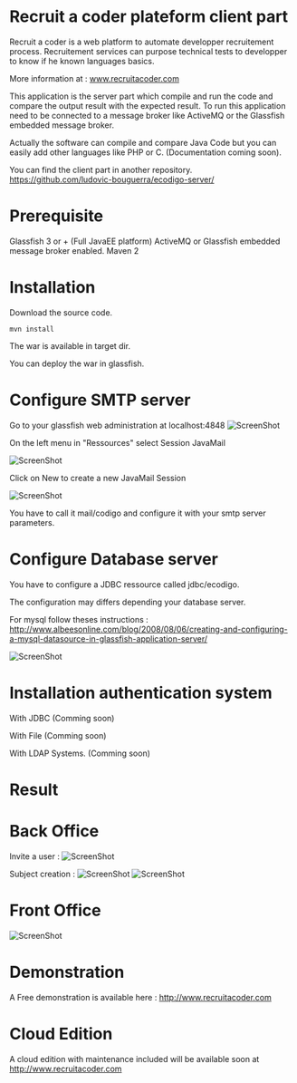 Recruit a coder plateform client part
=====================================

Recruit a coder is a web platform to automate developper recruitement process. Recruitement services can purpose technical tests to developper to know if he known languages basics.

More information at : www.recruitacoder.com

This application is the server part which compile and run the code and compare the output result with the expected result. To run this application need to be connected to a message broker like ActiveMQ or the Glassfish embedded message broker.

Actually the software can compile and compare Java Code but you can easily add other languages like PHP or C. (Documentation coming soon).

You can find the client part in another repository. https://github.com/ludovic-bouguerra/ecodigo-server/

Prerequisite
==============

Glassfish 3 or + (Full JavaEE platform)
ActiveMQ or Glassfish embedded message broker enabled.
Maven 2

Installation
============

Download the source code. 

```
mvn install
```

The war is available in target dir.

You can deploy the war in glassfish.

Configure SMTP server
=====================
Go to your glassfish web administration at localhost:4848
![ScreenShot](http://www.ludovicbouguerra.fr/wp-content/uploads/2013/09/glassfish-mail-1.png)

On the left menu in "Ressources" select Session JavaMail

![ScreenShot](http://www.ludovicbouguerra.fr/wp-content/uploads/2013/09/glassfish-mail-2.png)

Click on New to create a new JavaMail Session

![ScreenShot](http://www.ludovicbouguerra.fr/wp-content/uploads/2013/09/glassfish-mail-3.png)

You have to call it mail/codigo and configure it with your smtp server parameters.

Configure Database server
========================
You have to configure a JDBC ressource called jdbc/ecodigo.

The configuration may differs depending your database server.

For mysql follow theses instructions : http://www.albeesonline.com/blog/2008/08/06/creating-and-configuring-a-mysql-datasource-in-glassfish-application-server/


![ScreenShot](http://www.ludovicbouguerra.fr/wp-content/uploads/2013/09/database-configuration.png)

Installation authentication system
===================================
With JDBC
(Comming soon)

With File
(Comming soon)

With LDAP Systems.
(Comming soon)



Result
======

Back Office
===========

Invite a user : 
![ScreenShot](http://www.ludovicbouguerra.fr/wp-content/uploads/2013/09/backoffice-1.png)

Subject creation :
![ScreenShot](http://www.ludovicbouguerra.fr/wp-content/uploads/2013/09/backoffice-2.png)
![ScreenShot](http://www.ludovicbouguerra.fr/wp-content/uploads/2013/09/backoffice-3.png)



Front Office
============
![ScreenShot](http://www.ludovicbouguerra.fr/wp-content/uploads/2013/09/capture-ecran-recruit-a-coder.png)

Demonstration
=============

A Free demonstration is available here : http://www.recruitacoder.com


Cloud Edition
=============

A cloud edition with maintenance included will be available soon at http://www.recruitacoder.com

